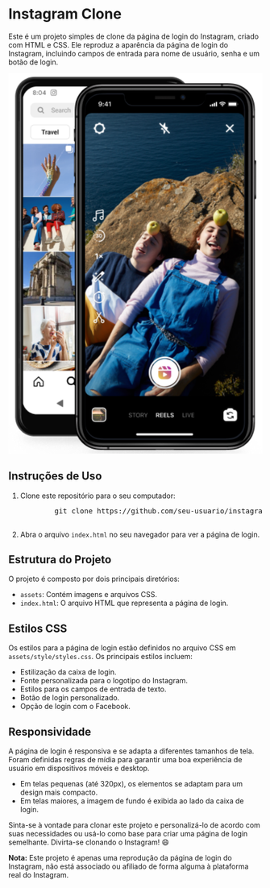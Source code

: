 <h1>Instagram Clone</h1>
  
  <p>Este é um projeto simples de clone da página de login do Instagram, criado com HTML e CSS. Ele reproduz a aparência da página de login do Instagram, incluindo campos de entrada para nome de usuário, senha e um botão de login.</p>

  <img src="./assets/img/banner2.png" alt="Instagram Clone" />

  <h2>Instruções de Uso</h2>
  <ol>
    <li>Clone este repositório para o seu computador:
      <pre>
        git clone https://github.com/seu-usuario/instagram-clone.git
      </pre>
    </li>
    <li>Abra o arquivo <code>index.html</code> no seu navegador para ver a página de login.</li>
  </ol>

  <h2>Estrutura do Projeto</h2>
  <p>O projeto é composto por dois principais diretórios:</p>
  <ul>
    <li><code>assets</code>: Contém imagens e arquivos CSS.</li>
    <li><code>index.html</code>: O arquivo HTML que representa a página de login.</li>
  </ul>

  <h2>Estilos CSS</h2>
  <p>Os estilos para a página de login estão definidos no arquivo CSS em <code>assets/style/styles.css</code>. Os principais estilos incluem:</p>
  <ul>
    <li>Estilização da caixa de login.</li>
    <li>Fonte personalizada para o logotipo do Instagram.</li>
    <li>Estilos para os campos de entrada de texto.</li>
    <li>Botão de login personalizado.</li>
    <li>Opção de login com o Facebook.</li>
  </ul>

  <h2>Responsividade</h2>
  <p>A página de login é responsiva e se adapta a diferentes tamanhos de tela. Foram definidas regras de mídia para garantir uma boa experiência de usuário em dispositivos móveis e desktop.</p>
  <ul>
    <li>Em telas pequenas (até 320px), os elementos se adaptam para um design mais compacto.</li>
    <li>Em telas maiores, a imagem de fundo é exibida ao lado da caixa de login.</li>
  </ul>

  <p>Sinta-se à vontade para clonar este projeto e personalizá-lo de acordo com suas necessidades ou usá-lo como base para criar uma página de login semelhante. Divirta-se clonando o Instagram! 😄</p>

  <p><strong>Nota:</strong> Este projeto é apenas uma reprodução da página de login do Instagram, não está associado ou afiliado de forma alguma à plataforma real do Instagram.</p>
